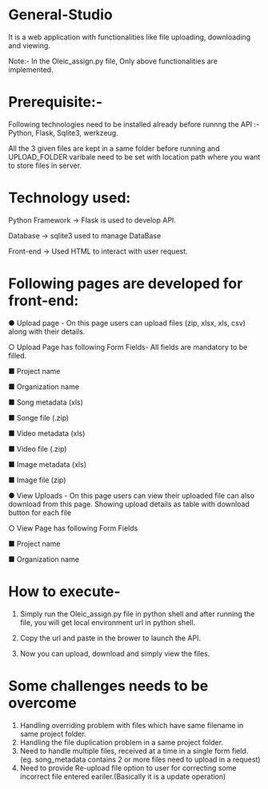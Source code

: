 # General-Studio
It is a web application with functionalities like file uploading, downloading and viewing.

Note:- In the Oleic_assign.py file, Only above functionalities are implemented. 

# Prerequisite:-
Following technologies need to be installed already before runnng the API :- Python, Flask, Sqlite3, werkzeug.

All the 3 given files are kept in a same folder before running and UPLOAD_FOLDER varibale need to be set with location path where you want to store files in server.  

# Technology used:
Python Framework → Flask is used to develop API.

Database → sqlite3 used to manage DataBase

Front-end → Used HTML to interact with user request.

# Following pages are developed for front-end:

● Upload page - On this page users can upload files (zip, xlsx, xls, csv) along with their details.

○ Upload Page has following Form Fields- All fields are mandatory to be filled.

■ Project name

■ Organization name

■ Song metadata (xls)

■ Songe file (.zip)

■ Video metadata (xls)

■ Video file (.zip)

■ Image metadata (xls)

■ Image file (zip)


● View Uploads - On this page users can view their uploaded file can also download from this page. Showing upload details as table with download button for each file

○ View Page has following Form Fields

■ Project name

■ Organization name

# How to execute-
1. Simply run the Oleic_assign.py file in python shell and after running the file, you will get local environment url in python shell.

2. Copy the url and paste in the brower to launch the API.

3. Now you can upload, download and simply view the files.

# Some challenges needs to be overcome
1. Handling overriding problem with files which have same filename in same project folder.
2. Handling the file duplication problem in a same project folder.
3. Need to handle multiple files, received at a time in a single form field. (eg. song_metadata contains 2 or more files need to upload in a request)
4. Need to provide Re-upload file option to user for correcting some incorrect file entered eariler.(Basically it is a update operation)
